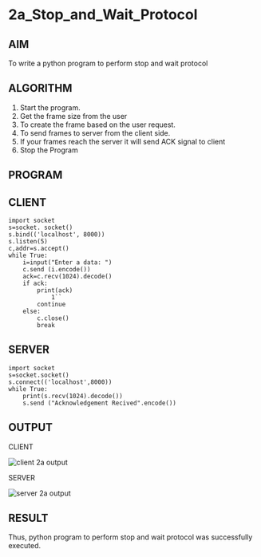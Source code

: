 # 2a_Stop_and_Wait_Protocol
## AIM 
To write a python program to perform stop and wait protocol
## ALGORITHM
1. Start the program.
2. Get the frame size from the user
3. To create the frame based on the user request.
4. To send frames to server from the client side.
5. If your frames reach the server it will send ACK signal to client
6. Stop the Program
## PROGRAM
## CLIENT
```
import socket 
s=socket. socket()
s.bind(('localhost', 8000))
s.listen(5)
c,addr=s.accept()
while True:
    i=input("Enter a data: ")
    c.send (i.encode())
    ack=c.recv(1024).decode()
    if ack:
        print(ack) 
            1``
        continue 
    else:
        c.close()
        break
```

## SERVER
```
import socket 
s=socket.socket()
s.connect(('localhost',8000))
while True:
    print(s.recv(1024).decode())
    s.send ("Acknowledgement Recived".encode())
```
## OUTPUT

CLIENT

![client 2a output](https://github.com/user-attachments/assets/165f57fe-8ded-4382-9908-0d137fda824c)

SERVER

![server 2a output](https://github.com/user-attachments/assets/2842c208-282e-4c32-87d3-2dd4a1f15366)


## RESULT
Thus, python program to perform stop and wait protocol was successfully executed.
